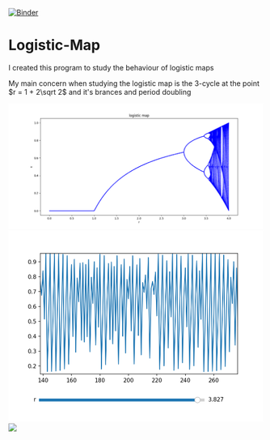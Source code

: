 [![Binder](https://mybinder.org/badge_logo.svg)](https://mybinder.org/v2/gh/ritamsaha00/Logistic-Map/HEAD)

# Logistic-Map
I created this program to study the behaviour of logistic maps

My main concern when studying the logistic map is the 3-cycle at the point $r = 1 + 2\sqrt 2$ and it's brances and period doubling

![](logistic.png)
![](download.png)
![](download(1).png)
